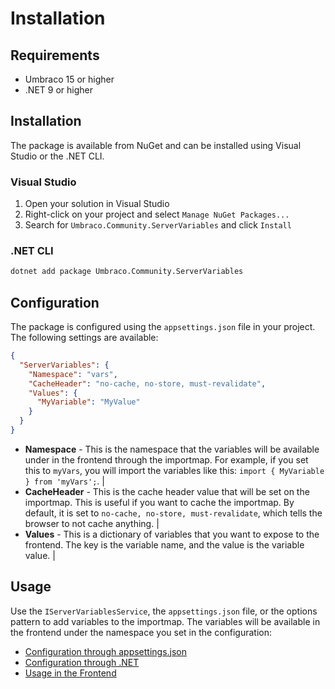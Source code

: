 # Installation

## Requirements

- Umbraco 15 or higher
- .NET 9 or higher

## Installation

The package is available from NuGet and can be installed using Visual Studio or the .NET CLI.

### Visual Studio

1. Open your solution in Visual Studio
2. Right-click on your project and select `Manage NuGet Packages...`
3. Search for `Umbraco.Community.ServerVariables` and click `Install`

### .NET CLI

```bash
dotnet add package Umbraco.Community.ServerVariables
```

## Configuration

The package is configured using the `appsettings.json` file in your project. The following settings are available:

```json
{
  "ServerVariables": {
    "Namespace": "vars",
    "CacheHeader": "no-cache, no-store, must-revalidate",
    "Values": {
      "MyVariable": "MyValue"
    }
  }
}
```

- **Namespace** - This is the namespace that the variables will be available under in the frontend through the importmap. For example, if you set this to `myVars`, you will import the variables like this: `import { MyVariable } from 'myVars';`. |
- **CacheHeader** - This is the cache header value that will be set on the importmap. This is useful if you want to cache the importmap. By default, it is set to `no-cache, no-store, must-revalidate`, which tells the browser to not cache anything. |
- **Values** - This is a dictionary of variables that you want to expose to the frontend. The key is the variable name, and the value is the variable value. |

## Usage

Use the `IServerVariablesService`, the `appsettings.json` file, or the options pattern to add variables to the importmap. The variables will be available in the frontend under the namespace you set in the configuration:

- [Configuration through appsettings.json](01-appsettings.md)
- [Configuration through .NET](02-csharp.md)
- [Usage in the Frontend](03-frontend.md)

